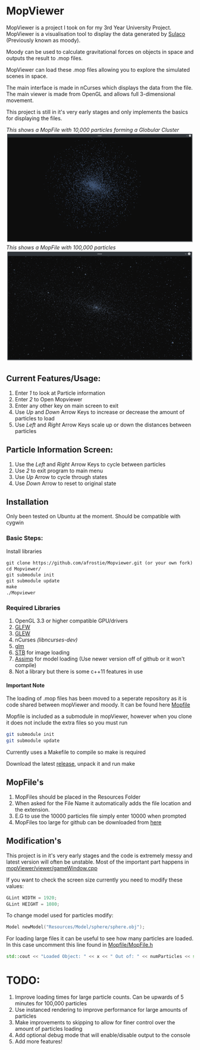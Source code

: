 # MopViewer
MopViewer is a project I took on for my 3rd Year University Project. MopViewer
is a visualisation tool to display the data generated by [Sulaco](https://gitlab.com/carey.pridgeon/sulaco) (Previously known as moody).


Moody can be used to calculate gravitational forces on objects in space and
outputs the result to .mop files.

MopViewer can load these .mop files allowing you to explore the simulated scenes
in space.

The main interface is made in nCurses which displays the data from the file.
The main viewer is made from OpenGL and allows full 3-dimensional movement.

This project is still in it's very early stages and only implements the basics
for displaying the files.

_This shows a MopFile with 10,000 particles forming a Globular Cluster_
![cluster](Resources/Images/cluster1.png "Globular Cluster")
_This shows a MopFile with 100,000 particles_
![100000](Resources/Images/100000.png "100000 Particles")

## Current Features/Usage:
1. Enter _1_ to look at Particle information
2. Enter _2_ to Open Mopviewer
3. Enter any other key on main screen to exit
4. Use _Up_ and _Down_ Arrow Keys to increase or decrease the amount of particles
to load
5. Use _Left_ and _Right_ Arrow Keys scale up or down the distances between particles

## Particle Information Screen:
1. Use the _Left_ and _Right_ Arrow Keys to cycle between particles
2. Use _2_ to exit program to main menu
3. Use _Up_ Arrow to cycle through states
4. Use _Down_ Arrow to reset to original state

## Installation
Only been tested on Ubuntu at the moment. Should be compatible with cygwin

### Basic Steps:
Install libraries
```shell
git clone https://github.com/afrostie/Mopviewer.git (or your own fork)
cd Mopviewer/
git submodule init
git submodule update
make
./Mopviewer
```
### Required Libraries
1. OpenGL 3.3 or higher compatible GPU/drivers
2. [GLFW](http://www.glfw.org/)
3. [GLEW](http://glew.sourceforge.net/)
4. nCurses _(libncurses-dev)_
5. [glm](http://glm.g-truc.net/0.9.7/index.html)
6. [STB](https://github.com/nothings/stb) for image loading
7. [Assimp](https://github.com/assimp/assimp) for model loading (Use newer version off of github or it won't compile)
8. Not a library but there is some c++11 features in use

#### Important Note
The loading of .mop files has been moved to a seperate repository as it is code shared between mopViewer and moody. It can be found here [Mopfile](http://gitlab.com/carey.pridgeon/Mopfile)

Mopfile is included as a submodule in mopViewer, however when you clone it does not include the extra files so you must run

```bash
git submodule init
git submodule update
```
Currently uses a Makefile to compile so make is required

Download the latest [release](https://github.com/Afrostie/Mopviewer/releases/tag/1.2), unpack it and run make

## MopFile's
1. MopFiles should be placed in the Resources Folder
2. When asked for the File Name it automatically adds the file location and the extension.
3. E.G to use the 10000 particles file simply enter 10000 when prompted
4. MopFiles too large for github can be downloaded from [here](https://www.dropbox.com/sh/9mq6s7wrj2i3udk/AABcujcJOI9ZtQ-YM0H6_1sRa?dl=0)

## Modification's
This project is in it's very early stages and the code is extremely messy and latest version will often be unstable. Most of the important part happens in [mopViewer/viewer/gameWindow.cpp](mopViewer/viewer/gameWindow.cpp)

If you want to check the screen size currently you need to modify these values:
```c++
GLint WIDTH = 1920;
GLint HEIGHT = 1080;
```

To change model used for particles modify:
```c++
Model newModel("Resources/Model/sphere/sphere.obj");
```

For loading large files it can be useful to see how many particles are loaded. In this case uncomment this line found in [Mopfile/MopFile.h](Mopfile/MopFile.h)
```c++
std::cout << "Loaded Object: " << x << " Out of: " << numParticles << std::endl;
```

# TODO:
1. Improve loading times for large particle counts. Can be upwards of 5 minutes for 100,000 particles
2. Use instanced rendering to improve performance for large amounts of particles
3. Make improvements to skipping to allow for finer control over the amount of particles loading
3. Add optional debug mode that will enable/disable output to the console
4. Add more features!
